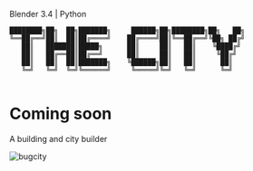 Blender 3.4 | Python

```
████████╗██╗  ██╗███████╗     ██████╗██╗████████╗██╗   ██╗
╚══██╔══╝██║  ██║██╔════╝    ██╔════╝██║╚══██╔══╝╚██╗ ██╔╝
   ██║   ███████║█████╗      ██║     ██║   ██║    ╚████╔╝ 
   ██║   ██╔══██║██╔══╝      ██║     ██║   ██║     ╚██╔╝  
   ██║   ██║  ██║███████╗    ╚██████╗██║   ██║      ██║   
   ╚═╝   ╚═╝  ╚═╝╚══════╝     ╚═════╝╚═╝   ╚═╝      ╚═╝   
                                                          
```

# Coming soon

A building and city builder


![bugcity](https://user-images.githubusercontent.com/92639080/227610263-2371708e-f87e-4b6a-88ac-b3ea3de8b7a3.gif)
